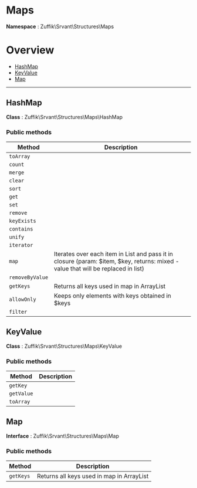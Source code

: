 
# Maps

**Namespace**  : Zuffik\Srvant\Structures\Maps

# Overview

- [HashMap](__NAMESPACE__.md#HashMap)
- [KeyValue](__NAMESPACE__.md#KeyValue)
- [Map](__NAMESPACE__.md#Map)


---
<a name="HashMap"></a>
## HashMap

**Class**  : Zuffik\Srvant\Structures\Maps\HashMap

### Public methods

| Method | Description |
|---|---|
| `toArray` |  |
| `count` |  |
| `merge` |  |
| `clear` |  |
| `sort` |  |
| `get` |  |
| `set` |  |
| `remove` |  |
| `keyExists` |  |
| `contains` |  |
| `unify` |  |
| `iterator` |  |
| `map` | Iterates over each item in List and pass it in closure (param: $item, $key, returns: mixed - value that will be replaced in list) |
| `removeByValue` |  |
| `getKeys` | Returns all keys used in map in ArrayList |
| `allowOnly` | Keeps only elements with keys obtained in $keys |
| `filter` |  |

<a name="KeyValue"></a>
## KeyValue

**Class**  : Zuffik\Srvant\Structures\Maps\KeyValue

### Public methods

| Method | Description |
|---|---|
| `getKey` |  |
| `getValue` |  |
| `toArray` |  |

<a name="Map"></a>
## Map

**Interface**  : Zuffik\Srvant\Structures\Maps\Map

### Public methods

| Method | Description |
|---|---|
| `getKeys` | Returns all keys used in map in ArrayList |

